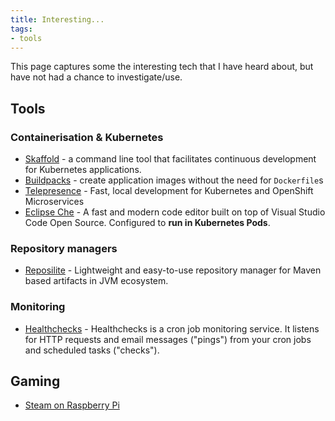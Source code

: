 ```yaml
---
title: Interesting...
tags:
- tools
---
```


This page captures some the interesting tech that I have heard about, but have not had a chance to investigate/use.
<!--more-->

## Tools

### Containerisation & Kubernetes

* [Skaffold](https://skaffold.dev/) - a command line tool that facilitates continuous development for Kubernetes applications.
* [Buildpacks](https://buildpacks.io/) - create application images without the need for `Dockerfile`s
* [Telepresence](https://www.telepresence.io/) - Fast, local development for Kubernetes and OpenShift Microservices
* [Eclipse Che](https://www.eclipse.org/che/) - A fast and modern code editor built on top of Visual Studio Code Open Source. Configured to **run in Kubernetes Pods**.

### Repository managers

* [Reposilite](https://reposilite.com/) - Lightweight and easy-to-use repository manager for Maven based artifacts in JVM ecosystem.

### Monitoring

* [Healthchecks](https://github.com/healthchecks/healthchecks?tab=readme-ov-file) - Healthchecks is a cron job monitoring service. It listens for HTTP requests and email messages ("pings") from your cron jobs and scheduled tasks ("checks").


## Gaming

* [Steam on Raspberry Pi](https://help.steampowered.com/en/faqs/view/6424-467A-31D9-C6CB)

